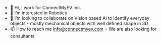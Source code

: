 - 👋 Hi, I work for ConnectMyEV Inc.
- 👀 I’m interested in Robotics
- 💞️ I’m looking to collaborate on Vision based AI to identify everyday objects - mostly mechanical objects with well defined shape in 3D 
- 📫 How to reach me info@connectmyev.com
=    We are also looking for consultants

<!---
ConnectMyEV/ConnectMyEV is a ✨ special ✨ repository because its `README.md` (this file) appears on your GitHub profile.
You can click the Preview link to take a look at your changes.
--->
